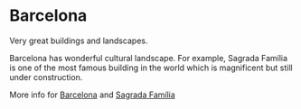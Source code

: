 # Barcelona

Very great buildings and landscapes.

Barcelona has wonderful cultural landscape. For example, Sagrada Família is one of the most
famous building in the world which is magnificent but still under construction.

More info for [Barcelona][1] and [Sagrada Família][2]

[1]: https://en.wikipedia.org/wiki/Barcelona
[2]: https://en.wikipedia.org/wiki/Sagrada_Família 
